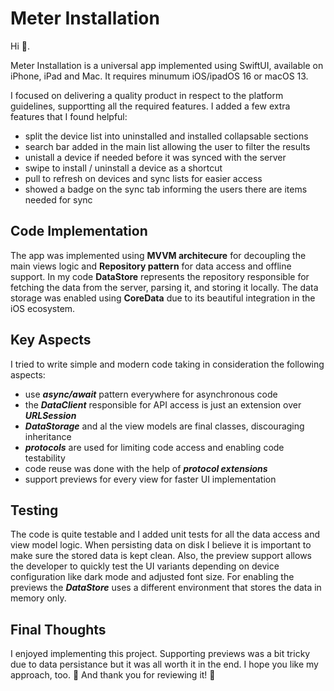 # Meter Installation

Hi 👋.

Meter Installation is a universal app implemented using SwiftUI, available on iPhone, iPad and Mac. It requires minumum iOS/ipadOS 16 or macOS 13.

I focused on delivering a quality product in respect to the platform guidelines, supportting all the required features. I added a few extra features that I found helpful:
- split the device list into uninstalled and installed collapsable sections
- search bar added in the main list allowing the user to filter the results
- unistall a device if needed before it was synced with the server
- swipe to install / uninstall a device as a shortcut
- pull to refresh on devices and sync lists for easier access
- showed a badge on the sync tab informing the users there are items needed for sync

## Code Implementation

The app was implemented using ****MVVM architecure**** for decoupling the main views logic and ****Repository pattern**** for data access and offline support. In my code ****DataStore**** represents the repository responsible for fetching the data from the server, parsing it, and storing it locally. The data storage was enabled using ****CoreData**** due to its beautiful integration in the iOS ecosystem.

## Key Aspects

I tried to write simple and modern code taking in consideration the following aspects:

- use ***async/await*** pattern everywhere for asynchronous code
- the ***DataClient*** responsible for API access is just an extension over ***URLSession***
- ***DataStorage*** and al the view models are final classes, discouraging inheritance
- ***protocols*** are used for limiting code access and enabling code testability
- code reuse was done with the help of ***protocol extensions***
- support previews for every view for faster UI implementation

## Testing

The code is quite testable and I added unit tests for all the data access and view model logic. When persisting data on disk I believe it is important to make sure the stored data is kept clean. Also, the preview support allows the developer to quickly test the UI variants depending on device configuration like dark mode and adjusted font size. For enabling the previews the ***DataStore*** uses a different environment that stores the data in memory only.

## Final Thoughts

I enjoyed implementing this project. Supporting previews was a bit tricky due to data persistance but it was all worth it in the end. I hope you like my approach, too. 🤞
And thank you for reviewing it! 🙏
